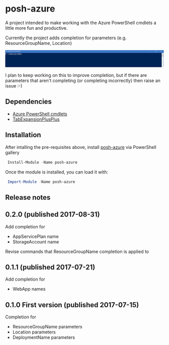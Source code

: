 # posh-azure

A project intended to make working with the Azure PowerShell cmdlets a little more fun and productive.

Currently the project adds completion for parameters (e.g. ResourceGroupName, Location)

![resource group and deployment name completion](media/group-and-deployment.gif)

I plan to keep working on this to improve completion, but if there are parameters that aren't completing (or completing incorrectly) then raise an issue :-)

## Dependencies

* [Azure PowerShell cmdlets](https://docs.microsoft.com/en-us/powershell/azure/install-azurerm-ps?view=azurermps-4.2.0)
* [TabExpansionPlusPlus](https://www.powershellgallery.com/packages/TabExpansionPlusPlus/)

## Installation

After intalling the pre-requisites above, install [posh-azure](https://www.powershellgallery.com/packages/posh-azure) via PowerShell gallery

```powershell
 Install-Module -Name posh-azure
```

Once the module is installed, you can load it with:

```powershell
 Import-Module -Name posh-azure
```


## Release notes

## 0.2.0 (published 2017-08-31)
Add completion for 
* AppServicePlan name
* StorageAccount name

Revise commands that ResourceGroupName completion is applied to

## 0.1.1 (published 2017-07-21)
Add completion for
* WebApp names

## 0.1.0 First version (published 2017-07-15)
Completion for 
* ResourceGroupName parameters
* Location parameters
* DeploymentName parameters